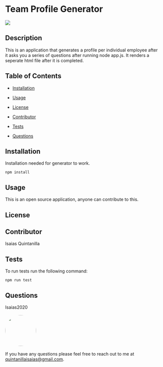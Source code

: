 # Team Profile Generator

<p>
<a>
<img src="https://img.shields.io/badge/License-MIT-blueviolet"/></a>
</p>

## Description 

This is an application that generates a profile per individual employee after it asks you a series of questions after running node app.js.  It renders a seperate html file after it is completed.

## Table of Contents

* [Installation](#Installation)

* [Usage](#Usage)

* [License](#License)

* [Contributor](#Contributor)

* [Tests](#Tests)

* [Questions](#Questions)

## Installation

Installation needed for generator to work.

  ```
  npm install
  ```

## Usage

This is an open source application, anyone can contribute to this.

## License



## Contributor

Isaias Quintanilla

## Tests

To run tests run the following command: 

```
npm run test
```

## Questions
Isaias2020
<br><br>
<img src="https://avatars.githubusercontent.com/u/59813695?" height="100" style="border-radius:50%">
<br><br>
If you have any questions please feel free to reach out to me at quintanillaisaias@gmail.com.

